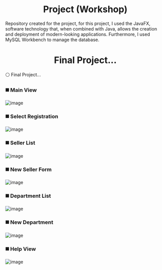 # <h1 align="center">  Project (Workshop)  </h1>

Repository created for the project, for this project, 
I used the JavaFX, software technology that, when combined with Java, allows the creation and deployment of modern-looking applications. Furthermore,
I used MySQL Workbench to manage the database.

### <h1 align="center"> Final Project... </h1>:white_circle: Final Project...

### :black_medium_square: Main View

![image](https://user-images.githubusercontent.com/98665008/170558796-953e89c8-f964-4b63-8fc3-b4a96b74a451.png)

### :black_medium_square: Select Registration

![image](https://user-images.githubusercontent.com/98665008/170559116-6bdc22cf-0ca1-42f1-84d8-c244c1ce281e.png)

### :black_medium_square: Seller List

![image](https://user-images.githubusercontent.com/98665008/170559338-581e2466-5203-4303-b53f-e7c5c9771bca.png)

### :black_medium_square: New Seller Form

![image](https://user-images.githubusercontent.com/98665008/170559530-acfd30dd-7358-4390-a577-def5793e8ca8.png)

### :black_medium_square: Department List

![image](https://user-images.githubusercontent.com/98665008/170559748-e26ea1ea-1109-4e8e-8978-5e01ab9bb9ea.png)

### :black_medium_square: New Department

![image](https://user-images.githubusercontent.com/98665008/170559896-2f29b172-4f7e-465c-adbc-2734709f064a.png)

### :black_medium_square: Help View

![image](https://user-images.githubusercontent.com/98665008/170559998-b3f93df8-a089-4187-aa7c-ac56a0392889.png)

